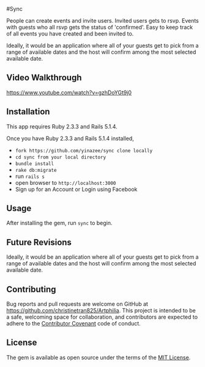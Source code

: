 #Sync

People can create events and invite users. Invited users gets to rsvp. Events with guests who all rsvp gets the status of 'confirmed'. Easy to keep track of all events you have created and been invited to.

Ideally, it would be an application where all of your guests get to pick from a range of available dates and the host will confirm among the most selected available date.

## Video Walkthrough
https://www.youtube.com/watch?v=gzhDoYGt9j0

## Installation
This app requires Ruby 2.3.3 and Rails 5.1.4.

Once you have Ruby 2.3.3 and Rails 5.1.4 installed,


* ```fork https://github.com/yinazee/sync clone locally```
* ```cd sync from your local directory```
* ```bundle install```
* ```rake db:migrate```
* run ```rails s```
* open browser to ```http://localhost:3000```
* Sign up for an Account or Login using Facebook

## Usage
After installing the gem, run `sync` to begin.

## Future Revisions

Ideally, it would be an application where all of your guests get to pick from a range of available dates and the host will confirm among the most selected available date.

## Contributing
Bug reports and pull requests are welcome on GitHub at https://github.com/christinetran825/Artphilia. This project is intended to be a safe, welcoming space for collaboration, and contributors are expected to adhere to the [Contributor Covenant](http://contributor-covenant.org) code of conduct.

## License
The gem is available as open source under the terms of the [MIT License](http://opensource.org/licenses/MIT).
